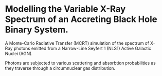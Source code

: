 # Modelling the Variable X-Ray Spectrum of an Accreting Black Hole Binary System.

A Monte-Carlo Radiative Transfer (MCRT) simulation of the spectrum of X-Ray photons 
emitted from a Narrow-Line Seyfert 1 (NLS1) Active Galactic Nuclei (AGN).

Photons are subjected to various scattering and absorbtion probabilities 
as they traverse through a circumnuclear gas distribution.
